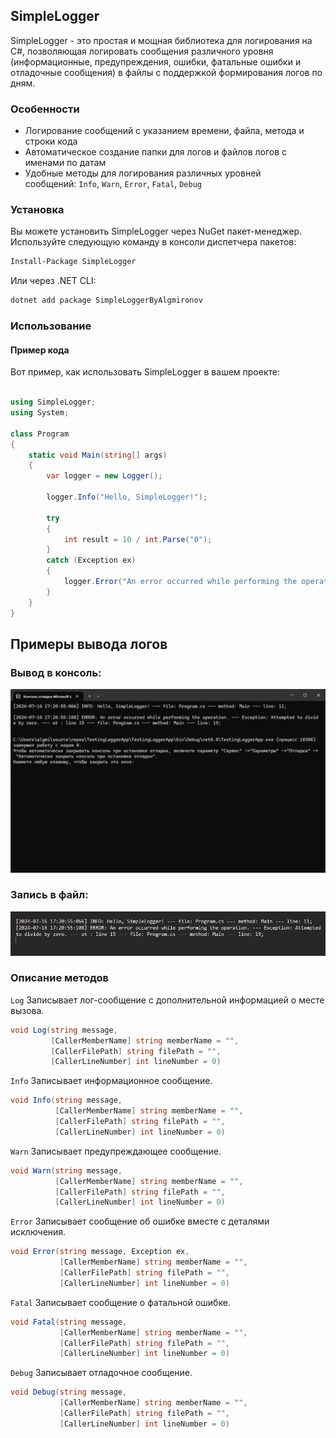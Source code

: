 <html lang="ru">

## SimpleLogger

SimpleLogger - это простая и мощная библиотека для логирования на C#, позволяющая логировать сообщения различного уровня (информационные, предупреждения, ошибки, фатальные ошибки и отладочные сообщения) в файлы с поддержкой формирования логов по дням.

### Особенности

- Логирование сообщений с указанием времени, файла, метода и строки кода
- Автоматическое создание папки для логов и файлов логов с именами по датам
- Удобные методы для логирования различных уровней сообщений: `Info`, `Warn`, `Error`, `Fatal`, `Debug`

### Установка

Вы можете установить SimpleLogger через NuGet пакет-менеджер. Используйте следующую команду в консоли диспетчера пакетов:

```sh
Install-Package SimpleLogger
```

Или через .NET CLI:

```sh
dotnet add package SimpleLoggerByAlgmironov
```

### Использование

#### Пример кода

Вот пример, как использовать SimpleLogger в вашем проекте:

```csharp

using SimpleLogger;
using System;

class Program
{
    static void Main(string[] args)
    {
        var logger = new Logger();

        logger.Info("Hello, SimpleLogger!");

        try
        {
            int result = 10 / int.Parse("0");
        }
        catch (Exception ex)
        {
            logger.Error("An error occurred while performing the operation.", ex);
        }
    }
}

```

## Примеры вывода логов
### Вывод в консоль:
![console](https://github.com/algmironov/SimpleLogger/blob/master/img/console.png)

### Запись в файл:
![logFile](https://github.com/algmironov/SimpleLogger/blob/master/img/logFile.png)

### Описание методов

`Log` Записывает лог-сообщение с дополнительной информацией о месте вызова.

```csharp
void Log(string message,
         [CallerMemberName] string memberName = "",
         [CallerFilePath] string filePath = "",
         [CallerLineNumber] int lineNumber = 0)
```

`Info` Записывает информационное сообщение.

```csharp
void Info(string message,
          [CallerMemberName] string memberName = "",
          [CallerFilePath] string filePath = "",
          [CallerLineNumber] int lineNumber = 0)
```

`Warn` Записывает предупреждающее сообщение.

```csharp
void Warn(string message,
          [CallerMemberName] string memberName = "",
          [CallerFilePath] string filePath = "",
          [CallerLineNumber] int lineNumber = 0)
```

`Error` Записывает сообщение об ошибке вместе с деталями исключения.

```csharp
void Error(string message, Exception ex,
           [CallerMemberName] string memberName = "",
           [CallerFilePath] string filePath = "",
           [CallerLineNumber] int lineNumber = 0)
```

`Fatal` Записывает сообщение о фатальной ошибке.

```csharp
void Fatal(string message,
           [CallerMemberName] string memberName = "",
           [CallerFilePath] string filePath = "",
           [CallerLineNumber] int lineNumber = 0)
```

`Debug` Записывает отладочное сообщение.

```csharp
void Debug(string message,
           [CallerMemberName] string memberName = "",
           [CallerFilePath] string filePath = "",
           [CallerLineNumber] int lineNumber = 0)
```
